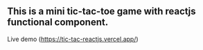 ## This is a mini tic-tac-toe game with reactjs functional component.
Live demo (https://tic-tac-reactjs.vercel.app/)
